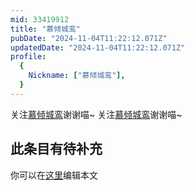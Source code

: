 ```yaml
---
mid: 33419912
title: "慕倾城鸾"
pubDate: "2024-11-04T11:22:12.071Z"
updatedDate: "2024-11-04T11:22:12.071Z"
profile:
  {
    Nickname: ["慕倾城鸾"],
  }
---
```


关注[慕倾城鸾](https://space.bilibili.com/33419912)谢谢喵~ 关注[慕倾城鸾](https://space.bilibili.com/33419912)谢谢喵~

## 此条目有待补充
你可以在[这里](https://github.com/Yuhanawa/VTuber.ICU-Content/edit/master/v/慕倾城鸾/index.md)编辑本文
